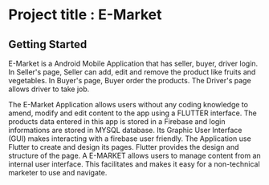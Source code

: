 # Project title : E-Market

## Getting Started
E-Market is a Android Mobile Application that has seller, buyer, driver login. In Seller's page, Seller can add, edit and remove the product like fruits and vegetables. In Buyer's page, Buyer order the products. The Driver's page allows driver to take job. 
  
  
The E-Market Application allows users without any coding knowledge to amend, modify and edit content to the app using a FLUTTER interface. The products data entered in this app is stored in a Firebase and login informations are stored in MYSQL database. Its Graphic User Interface (GUI) makes interacting with a firebase user friendly. The Application use Flutter to create and design its pages. Flutter provides the design and structure of the page. A E-MARKET allows users to manage content from an internal user interface. This facilitates and makes it easy for a non-technical marketer to use and navigate.
